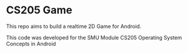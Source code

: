 # CS205 Game
This repo aims to build a realtime 2D Game for Android.

This code was developed for the SMU Module CS205 Operating System Concepts in Android
